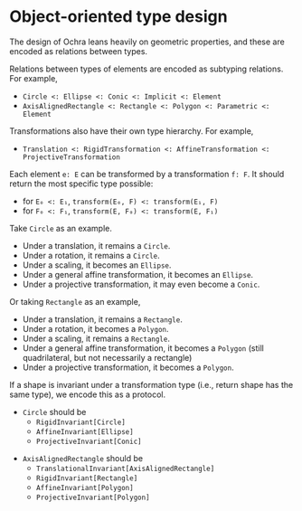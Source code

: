# Object-oriented type design

The design of Ochra leans heavily on geometric properties, and these are encoded as relations between types.

Relations between types of elements are encoded as subtyping relations. For example,

 - `Circle <: Ellipse <: Conic <: Implicit <: Element`
 - `AxisAlignedRectangle <: Rectangle <: Polygon <: Parametric <: Element`

Transformations also have their own type hierarchy. For example,

 - `Translation <: RigidTransformation <: AffineTransformation <: ProjectiveTransformation`

Each element `e: E` can be transformed by a transformation `f: F`. It should return the most specific type possible:

 - for `E₀ <: E₁`, `transform(E₀, F) <: transform(E₁, F)`
 - for `F₀ <: F₁`, `transform(E, F₀) <: transform(E, F₁)`

Take `Circle` as an example.

 - Under a translation, it remains a `Circle`. 
 - Under a rotation, it remains a `Circle`. 
 - Under a scaling, it becomes an `Ellipse`. 
 - Under a general affine transformation, it becomes an `Ellipse`. 
 - Under a projective transformation, it may even become a `Conic`. 

Or taking `Rectangle` as an example,

 - Under a translation, it remains a `Rectangle`. 
 - Under a rotation, it becomes a `Polygon`. 
 - Under a scaling, it remains a `Rectangle`. 
 - Under a general affine transformation, it becomes a `Polygon` (still quadrilateral, but not necessarily a rectangle) 
 - Under a projective transformation, it becomes a `Polygon`. 

If a shape is invariant under a transformation type (i.e., return shape has the same type), we encode this as a protocol.

* `Circle` should be
    * `RigidInvariant[Circle]`
    * `AffineInvariant[Ellipse]`
    * `ProjectiveInvariant[Conic]`
  
- `AxisAlignedRectangle` should be
    - `TranslationalInvariant[AxisAlignedRectangle]`
    - `RigidInvariant[Rectangle]`
    - `AffineInvariant[Polygon]`
    - `ProjectiveInvariant[Polygon]`
